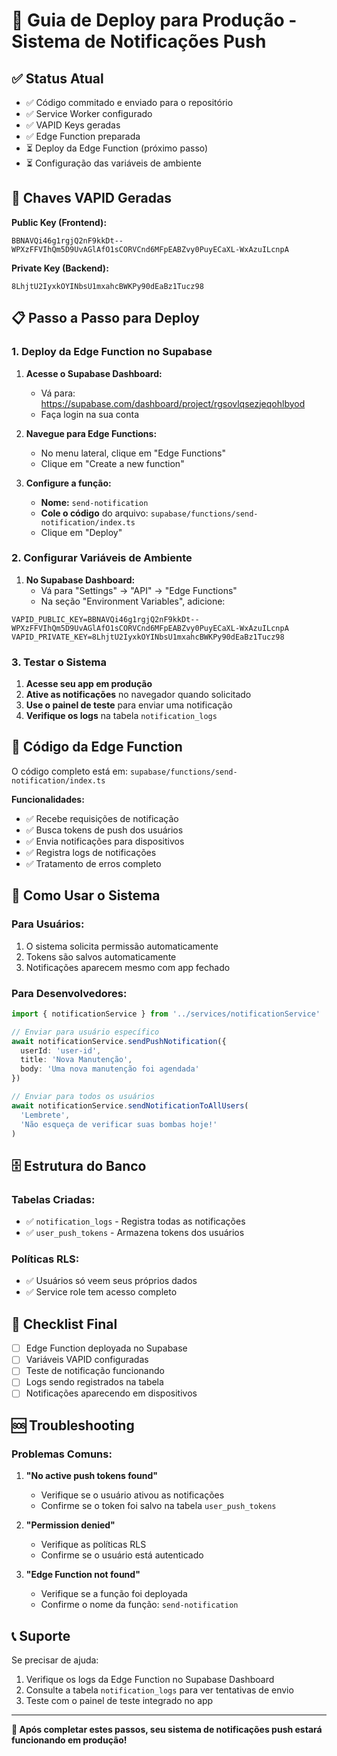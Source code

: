 # 🚀 Guia de Deploy para Produção - Sistema de Notificações Push

## ✅ Status Atual
- ✅ Código commitado e enviado para o repositório
- ✅ Service Worker configurado
- ✅ VAPID Keys geradas
- ✅ Edge Function preparada
- ⏳ Deploy da Edge Function (próximo passo)
- ⏳ Configuração das variáveis de ambiente

## 🔑 Chaves VAPID Geradas

**Public Key (Frontend):**
```
BBNAVQi46g1rgjQ2nF9kkDt--WPXzFFVIhQm5D9UvAGlAfO1sCORVCnd6MFpEABZvy0PuyECaXL-WxAzuILcnpA
```

**Private Key (Backend):**
```
8LhjtU2IyxkOYINbsU1mxahcBWKPy90dEaBz1Tucz98
```

## 📋 Passo a Passo para Deploy

### 1. Deploy da Edge Function no Supabase

1. **Acesse o Supabase Dashboard:**
   - Vá para: https://supabase.com/dashboard/project/rgsovlqsezjeqohlbyod
   - Faça login na sua conta

2. **Navegue para Edge Functions:**
   - No menu lateral, clique em "Edge Functions"
   - Clique em "Create a new function"

3. **Configure a função:**
   - **Nome:** `send-notification`
   - **Cole o código** do arquivo: `supabase/functions/send-notification/index.ts`
   - Clique em "Deploy"

### 2. Configurar Variáveis de Ambiente

1. **No Supabase Dashboard:**
   - Vá para "Settings" → "API" → "Edge Functions"
   - Na seção "Environment Variables", adicione:

```
VAPID_PUBLIC_KEY=BBNAVQi46g1rgjQ2nF9kkDt--WPXzFFVIhQm5D9UvAGlAfO1sCORVCnd6MFpEABZvy0PuyECaXL-WxAzuILcnpA
VAPID_PRIVATE_KEY=8LhjtU2IyxkOYINbsU1mxahcBWKPy90dEaBz1Tucz98
```

### 3. Testar o Sistema

1. **Acesse seu app em produção**
2. **Ative as notificações** no navegador quando solicitado
3. **Use o painel de teste** para enviar uma notificação
4. **Verifique os logs** na tabela `notification_logs`

## 🔧 Código da Edge Function

O código completo está em: `supabase/functions/send-notification/index.ts`

**Funcionalidades:**
- ✅ Recebe requisições de notificação
- ✅ Busca tokens de push dos usuários
- ✅ Envia notificações para dispositivos
- ✅ Registra logs de notificações
- ✅ Tratamento de erros completo

## 📱 Como Usar o Sistema

### Para Usuários:
1. O sistema solicita permissão automaticamente
2. Tokens são salvos automaticamente
3. Notificações aparecem mesmo com app fechado

### Para Desenvolvedores:
```typescript
import { notificationService } from '../services/notificationService'

// Enviar para usuário específico
await notificationService.sendPushNotification({
  userId: 'user-id',
  title: 'Nova Manutenção',
  body: 'Uma nova manutenção foi agendada'
})

// Enviar para todos os usuários
await notificationService.sendNotificationToAllUsers(
  'Lembrete',
  'Não esqueça de verificar suas bombas hoje!'
)
```

## 🗄️ Estrutura do Banco

### Tabelas Criadas:
- ✅ `notification_logs` - Registra todas as notificações
- ✅ `user_push_tokens` - Armazena tokens dos usuários

### Políticas RLS:
- ✅ Usuários só veem seus próprios dados
- ✅ Service role tem acesso completo

## 🎯 Checklist Final

- [ ] Edge Function deployada no Supabase
- [ ] Variáveis VAPID configuradas
- [ ] Teste de notificação funcionando
- [ ] Logs sendo registrados na tabela
- [ ] Notificações aparecendo em dispositivos

## 🆘 Troubleshooting

### Problemas Comuns:

1. **"No active push tokens found"**
   - Verifique se o usuário ativou as notificações
   - Confirme se o token foi salvo na tabela `user_push_tokens`

2. **"Permission denied"**
   - Verifique as políticas RLS
   - Confirme se o usuário está autenticado

3. **"Edge Function not found"**
   - Verifique se a função foi deployada
   - Confirme o nome da função: `send-notification`

## 📞 Suporte

Se precisar de ajuda:
1. Verifique os logs da Edge Function no Supabase Dashboard
2. Consulte a tabela `notification_logs` para ver tentativas de envio
3. Teste com o painel de teste integrado no app

---

**🎉 Após completar estes passos, seu sistema de notificações push estará funcionando em produção!**
